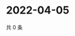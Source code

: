 # 2022-04-05

共 0 条

<!-- BEGIN WEIBO -->
<!-- 最后更新时间 Tue Apr 05 2022 06:15:19 GMT+0800 (China Standard Time) -->

<!-- END WEIBO -->
